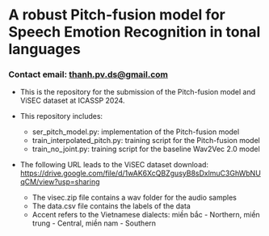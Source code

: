 # A robust Pitch-fusion model for Speech Emotion Recognition in tonal languages

### Contact email: thanh.pv.ds@gmail.com

- This is the repository for the submission of the Pitch-fusion model and ViSEC dataset at ICASSP 2024.

- This repository includes:

    + ser_pitch_model.py: implementation of the Pitch-fusion model
    + train_interpolated_pitch.py: training script for the Pitch-fusion model
    + train_no_joint.py: training script for the baseline Wav2Vec 2.0 model

- The following URL leads to the ViSEC dataset download: https://drive.google.com/file/d/1wAK6XcQBZgusyB8sDxlmuC3GhWbNUqCM/view?usp=sharing

    + The visec.zip file contains a wav folder for the audio samples
    + The data.csv file contains the labels of the data
    + Accent refers to the Vietnamese dialects: miền bắc - Northern, miền trung - Central, miền nam - Southern